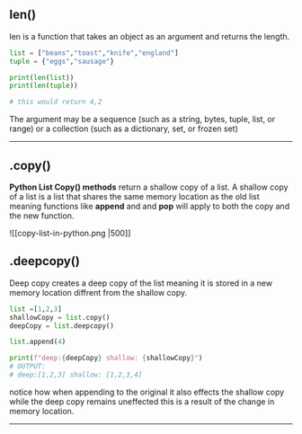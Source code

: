 
## len()
len is a function that takes an object as an argument and returns the length.
```python
list = ["beans","toast","knife","england"]
tuple = {"eggs","sausage"}

print(len(list))
print(len(tuple))

# this would return 4,2
```
The argument may be a sequence (such as a string, bytes, tuple, list, or range) or a collection (such as a dictionary, set, or frozen set)
*** 
## .copy()
**Python List Copy() methods** return a shallow copy of a list. A shallow copy of a list is a list that shares the same memory location as the old list meaning functions like **append** and and **pop** will apply to both the copy and the new function.

![[copy-list-in-python.png |500]]
## .deepcopy()
Deep copy creates a deep copy of the list meaning it is stored in a new memory location diffrent from the shallow copy.

```python
list =[1,2,3]
shallowCopy = list.copy()
deepCopy = list.deepcopy()

list.append(4)

print(f"deep:{deepCopy} shallow: {shallowCopy}")
# OUTPUT:
# deep:[1,2,3] shallow: [1,2,3,4]
```
notice how when appending to the original it also effects the shallow copy while the deep copy remains uneffected this is a result of the change in memory location. 
*** 


